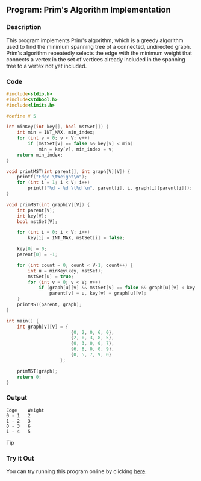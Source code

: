 ## Program: Prim's Algorithm Implementation

### Description
This program implements Prim's algorithm, which is a greedy algorithm used to find the minimum spanning tree of a connected, undirected graph. Prim's algorithm repeatedly selects the edge with the minimum weight that connects a vertex in the set of vertices already included in the spanning tree to a vertex not yet included.

### Code
```c
#include<stdio.h>
#include<stdbool.h>
#include<limits.h>

#define V 5

int minKey(int key[], bool mstSet[]) {
    int min = INT_MAX, min_index;
    for (int v = 0; v < V; v++)
        if (mstSet[v] == false && key[v] < min)
            min = key[v], min_index = v;
    return min_index;
}

void printMST(int parent[], int graph[V][V]) {
    printf("Edge \tWeight\n");
    for (int i = 1; i < V; i++)
        printf("%d - %d \t%d \n", parent[i], i, graph[i][parent[i]]);
}

void primMST(int graph[V][V]) {
    int parent[V];
    int key[V];
    bool mstSet[V];

    for (int i = 0; i < V; i++)
        key[i] = INT_MAX, mstSet[i] = false;

    key[0] = 0;
    parent[0] = -1;

    for (int count = 0; count < V-1; count++) {
        int u = minKey(key, mstSet);
        mstSet[u] = true;
        for (int v = 0; v < V; v++)
            if (graph[u][v] && mstSet[v] == false && graph[u][v] < key[v])
                parent[v] = u, key[v] = graph[u][v];
    }
    printMST(parent, graph);
}

int main() {
    int graph[V][V] = {
                        {0, 2, 0, 6, 0},
                        {2, 0, 3, 8, 5},
                        {0, 3, 0, 0, 7},
                        {6, 8, 0, 0, 9},
                        {0, 5, 7, 9, 0}
                    };

    primMST(graph);
    return 0;
}
```

### Output
```
Edge    Weight
0 - 1   2 
1 - 2   3 
0 - 3   6 
1 - 4   5 
```

> [!TIP]
> ### Try it Out
> You can try running this program online by clicking [here](https://replit.com/@SabirMallick/Prim).
